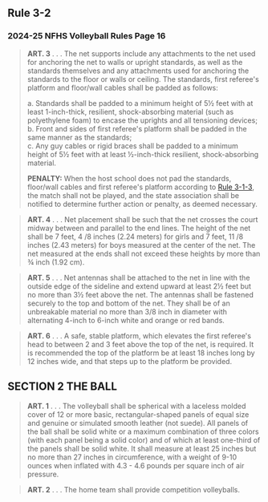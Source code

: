 <!-- Section: Rule 3-2 -->
## Rule 3-2
### 2024-25 NFHS Volleyball Rules Page 16

> **ART. 3** . . . The net supports include any attachments to the net used for anchoring the net to walls or upright standards, as well as the standards themselves and any attachments used for anchoring the standards to the floor or walls or ceiling. The standards, first referee's platform and floor/wall cables shall be padded as follows:
> 
> a. Standards shall be padded to a minimum height of 5½ feet with at least 1-inch-thick, resilient, shock-absorbing material (such as polyethylene foam) to encase the uprights and all tensioning devices;  
> b. Front and sides of first referee's platform shall be padded in the same manner as the standards;  
> c. Any guy cables or rigid braces shall be padded to a minimum height of 5½ feet with at least ½-inch-thick resilient, shock-absorbing material.  
> 
> **PENALTY:** When the host school does not pad the standards, floor/wall cables and first referee's platform according to [Rule 3-1-3](#rule-3-1-3), the match shall not be played, and the state association shall be notified to determine further action or penalty, as deemed necessary.

> **ART. 4** . . . Net placement shall be such that the net crosses the court midway between and parallel to the end lines. The height of the net shall be 7 feet, 4 /8 inches (2.24 meters) for girls and 7 feet, 11 /8 inches (2.43 meters) for boys measured at the center of the net. The net measured at the ends shall not exceed these heights by more than ¾ inch (1.92 cm).

> **ART. 5** . . . Net antennas shall be attached to the net in line with the outside edge of the sideline and extend upward at least 2½ feet but no more than 3½ feet above the net. The antennas shall be fastened securely to the top and bottom of the net. They shall be of an unbreakable material no more than 3/8 inch in diameter with alternating 4-inch to 6-inch white and orange or red bands.

> **ART. 6** . . . A safe, stable platform, which elevates the first referee's head to between 2 and 3 feet above the top of the net, is required. It is recommended the top of the platform be at least 18 inches long by 12 inches wide, and that steps up to the platform be provided.

<!-- Section: The Ball -->
## SECTION 2 THE BALL

> **ART. 1** . . . The volleyball shall be spherical with a laceless molded cover of 12 or more basic, rectangular-shaped panels of equal size and genuine or simulated smooth leather (not suede). All panels of the ball shall be solid white or a maximum combination of three colors (with each panel being a solid color) and of which at least one-third of the panels shall be solid white. It shall measure at least 25 inches but no more than 27 inches in circumference, with a weight of 9-10 ounces when inflated with 4.3 - 4.6 pounds per square inch of air pressure.

> **ART. 2** . . . The home team shall provide competition volleyballs.